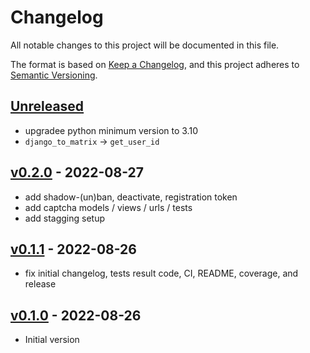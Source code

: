 # Changelog

All notable changes to this project will be documented in this file.

The format is based on [Keep a Changelog](https://keepachangelog.com/en/1.0.0/),
and this project adheres to [Semantic Versioning](https://semver.org/spec/v2.0.0.html).

## [Unreleased]

- upgradee python minimum version to 3.10
- `django_to_matrix` → `get_user_id`

## [v0.2.0] - 2022-08-27

- add shadow-(un)ban, deactivate, registration token
- add captcha models / views / urls / tests
- add stagging setup

## [v0.1.1] - 2022-08-26

- fix initial changelog, tests result code, CI, README, coverage, and release

## [v0.1.0] - 2022-08-26

- Initial version

[Unreleased]: https://github.com/nim65s/syngo/compare/v0.2.0...main
[v0.2.0]: https://github.com/nim65s/dmdm/compare/v0.1.1...v0.2.0
[v0.1.1]: https://github.com/nim65s/dmdm/compare/v0.1.0...v0.1.1
[v0.1.0]: https://github.com/nim65s/syngo/releases/tag/v0.1.0
